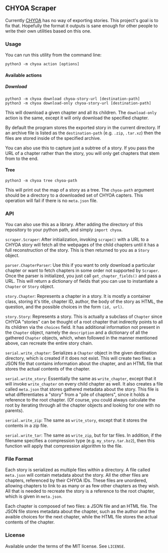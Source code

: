 ## CHYOA Scraper
Currently [CHYOA](https://chyoa.com) has no way of exporting stories. This project's goal is to fix that. Hopefully the format it outputs is sane enough for other people to write their own utilities based on this one.

### Usage
You can run this utility from the command line:

`python3 -m chyoa action [options]`

#### Available actions
##### Download
`python3 -m chyoa download chyoa-story-url [destination-path]`  
`python3 -m chyoa download-only chyoa-story-url [destination-path]`

This will download a given chapter and all its children. The `download-only` action is the same, except it will only download the specified chapter.

By default the program stores the exported story in the current directory. If an archive file is listed as the `destination-path` (e.g. `.zip`, `.tar.xz`) then the files are stored inside of the specified archive.

You can also use this to capture just a subtree of a story. If you pass the URL of a chapter rather than the story, you will only get chapters that stem from to the end.

#### Tree
`python3 -m chyoa tree chyoa-path`

This will print out the map of a story as a tree. The `chyoa-path` argument should be a directory to a downloaded set of CHYOA capters. This operation will fail if there is no `meta.json` file.

### API
You can also use this as a library. After adding the directory of this repository to your python path, and simply `import chyoa`.

`scraper.Scraper`: After initialization, invoking `scrape()` with a URL to a CHYOA story will fetch all the webpages of the child chapters until it has a full reconstruction of the story. This is then returned to you as a `Story` object.

`parser.ChapterParser`: Use this if you want to only download a particular chapter or want to fetch chapters in some order not supported by `Scraper`. Once the parser is initialized, you just call `get_chapter_fields()` and pass a URL. This will return a dictionary of fields that you can use to instantiate a `Chapter` or `Story` object.

`story.Chapter`: Represents a chapter in a story. It is mostly a container class, storing it's title, chapter ID, author, the body of the story as HTML, the question, and the possible choices in the form `(id, url)`.

`story.Story`: Represents a story. This is actually a subclass of `Chapter` since CHYOA "stories" can be thought of a root chapter that indirectly points to all its children via the `choices` field. It has additional information not present in the `Chapter` object, namely the `description` and a dictionary of all the gathered `Chapter` objects, which, when followed in the manner mentioned above, can recreate the entire story chain.

`serial.write_chapter`: Serializes a `Chapter` object in the given destination directory, which is created if it does not exist. This will create two files: a JSON file that contains information about the chapter, and an HTML file that stores the actual contents of the chapter.

`serial.write_story`: Essentially the same as `write_chapter`, except that it will invoke `write_chapter` on every child chapter as well. It also creates a file called `meta.json` that stores gathered metadata about the story. This file is what differentiates a "story" from a "pile of chapters", since it holds a reference to the root chapter. (Of course, you could always calculate the root by iterating through all the chapter objects and looking for one with no parents).

`serial.write_zip`: The same as `write_story`, except that it stores the contents in a zip file.

`serial.write_tar`: The same as `write_zip`, but for tar files. In addition, if the filename specifies a compression type (e.g. `my_story.tar.bz2`), then this function will apply that compression algorithm to the file.

### File Format
Each story is serialized as multiple files within a directory. A file called `meta.json` will contain metadata about the story. All the other files are chapters, referenced by their CHYOA IDs. These files are unordered, allowing chapters to link to as many or as few other chapters as they wish. All that is needed to recreate the story is a reference to the root chapter, which is given in `meta.json`.

Each chapter is composed of two files: a JSON file and an HTML file. The JSON file stores metadata about the chapter, such as the author and the avaible choices for the next chapter, while the HTML file stores the actual contents of the chapter.

### License
Available under the terms of the MIT license. See `LICENSE`.

